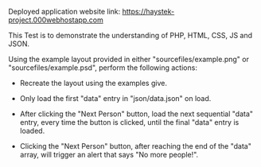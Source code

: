 Deployed application website link: https://haystek-project.000webhostapp.com

This Test is to demonstrate the understanding of PHP, HTML, CSS, JS and JSON.

Using the example layout provided in either "sourcefiles/example.png" or "sourcefiles/example.psd", perform the following actions:

- Recreate the layout using the examples give.

- Only load the first "data" entry in "json/data.json" on load.

- After clicking the "Next Person" button, load the next sequential "data" entry, every time the button is clicked, until the final "data" entry is loaded.

- Clicking the "Next Person" button, after reaching the end of the "data" array, will trigger an alert that says "No more people!".

